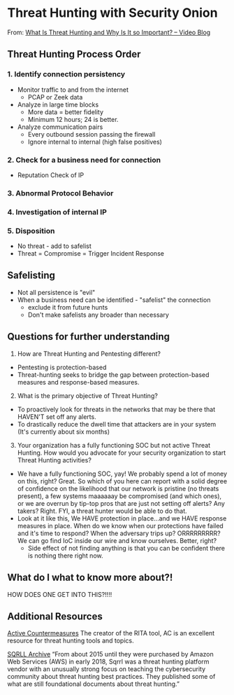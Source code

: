 # Threat Hunting with Security Onion
From: [What Is Threat Hunting and Why Is It so Important? – Video Blog](https://www.activecountermeasures.com/what-is-threat-hunting-and-why-is-it-so-important-video-blog/)

## Threat Hunting Process Order
### 1. Identify connection persistency
  * Monitor traffic to and from the internet
    * PCAP or Zeek data
  * Analyze in large time blocks
    * More data = better fidelity
    * Minimum 12 hours; 24 is better.
  * Analyze communication pairs
    * Every outbound session passing the firewall 
    * Ignore internal to internal (high false positives)
### 2. Check for a business need for connection
  * Reputation Check of IP
### 3. Abnormal Protocol Behavior
### 4. Investigation of internal IP
### 5. Disposition
  * No threat - add to safelist
  * Threat = Compromise = Trigger Incident Response

## Safelisting
* Not all persistence is "evil"
* When a business need can be identified - "safelist" the connection 
  * exclude it from future hunts
  * Don't make safelists any broader than necessary

## Questions for further understanding
1. How are Threat Hunting and Pentesting different?
  * Pentesting is protection-based
  * Threat-hunting seeks to bridge the gap between protection-based measures and response-based measures.
2. What is the primary objective of Threat Hunting?
  * To proactively look for threats in the networks that may be there that HAVEN'T set off any alerts. 
  * To drastically reduce the dwell time that attackers are in your system
 (It's currently about six months)  
3. Your organization has a fully functioning SOC but not active Threat Hunting. How would you advocate for your security organization to start Threat Hunting activities?
  * We have a fully functioning SOC, yay! We probably spend a lot of money on this, right? Great. So which of you here can report with a solid degree of confidence on the likelihood that our network is pristine (no threats present), a few systems maaaaaay be compromised (and which ones), or we are overrun by tip-top pros that are just not setting off alerts? Any takers? Right. FYI, a threat hunter would be able to do that.
  * Look at it like this, We HAVE protection in place...and we HAVE response measures in place. When do we know when our protections have failed and it's time to respond? When the adversary trips up? ORRRRRRRRR? We can go find IoC inside our wire and know ourselves. Better, right?
    * Side effect of not finding anything is that you can be confident there is nothing there right now.

## What do I what to know more about?!

HOW DOES ONE GET INTO THIS?!!!!
  

## Additional Resources
[Active Countermeasures](https://www.activecountermeasures.com/)
The creator of the RITA tool, AC is an excellent resource for threat hunting tools and topics.

[SQRLL Archive](https://www.threathunting.net/sqrrl-archive)
“From about 2015 until they were purchased by Amazon Web Services (AWS) in early 2018, Sqrrl was a threat hunting platform vendor with an unusually strong focus on teaching the cybersecurity community about threat hunting best practices. They published some of what are still foundational documents about threat hunting.”